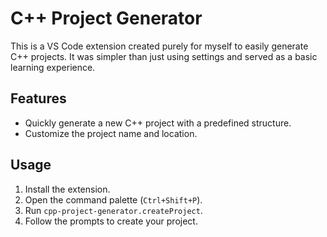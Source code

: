 # C++ Project Generator

This is a VS Code extension created purely for myself to easily generate C++ projects. It was simpler than just using settings and served as a basic learning experience.

## Features

- Quickly generate a new C++ project with a predefined structure.
- Customize the project name and location.

## Usage

1. Install the extension.
2. Open the command palette (`Ctrl+Shift+P`).
3. Run `cpp-project-generator.createProject`.
4. Follow the prompts to create your project.
